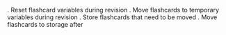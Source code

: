 . Reset flashcard variables during revision
. Move flashcards to temporary variables during revision
. Store flashcards that need to be moved
. Move flashcards to storage after
